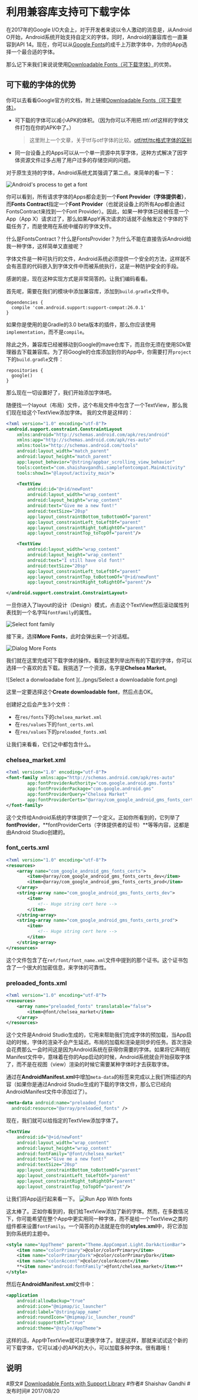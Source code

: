 # 利用兼容库支持可下载字体

在2017年的Google I/O大会上，对于开发者来说以令人激动的消息是，从Android O开始，Android系统开始支持自定义的字体，同时，Android的兼容库也一直兼容到API 14。现在，你可以从[Google Fonts](https://fonts.google.com)的成千上万款字体中，为你的App选择一个最合适的字体。

那么记下来我们来说说使用[Downloadable Fonts（可下载字体）](https://developer.android.com/guide/topics/ui/look-and-feel/downloadable-fonts.html#adding-certificates)的优势。

## 可下载的字体的优势

你可以去看看Google官方的文档，附上链接[Downloadable Fonts（可下载字体）](https://developer.android.com/guide/topics/ui/look-and-feel/downloadable-fonts.html#adding-certificates)。

- 可下载的字体可以减小APK的体积。（因为你可以不用把.ttf/.otf这样的字体文件打包在你的APK中了。）
  > 这里附上一个文章，关于ttf与otf字体的比较。[otf/ttf/ttc格式字体的区别](https://jingyan.baidu.com/article/5d6edee2fe14f299eadeec1c.html)

- 同一台设备上的Apps可以从一个单一资源中共享字体，这种方式解决了因字体资源文件过多占用了用户过多的存储空间的问题。

对于原生支持的字体，Android系统尤其强调了第二点。来简单的看一下：

![Android's process to get a font](../pngs/AndroidProcessToGetAFont.png)

你可以看到，所有请求字体的Apps都会走到一个**Font Provider（字体提供者）**，而**Fonts Contract**指定一个**Font Provider**（也就说设备上的所有App都会通过FontsContract来找到一个Font Provider）。因此，如果一种字体已经被任意一个App（App X）请求过了，那么如果AppY再次请求的话就不会触发这个字体的下载任务了，而是使用在系统中缓存的字体文件。

什么是FontsContract？什么是FontsProvider？为什么不能在直接告诉Android给我一种字体，这样简单又直接呢？

字体文件是一种可执行的文件，Android系统必须提供一个安全的方法，这样就不会有恶意的代码嵌入到字体文件中而被系统执行，这是一种防护安全的手段。

感谢的是，现在这种实现方式是非常简答的。让我们编码看看。

首先呢，需要在我们的模块中添加兼容库，添加到`build.gradle`文件中。
```
dependencies {
  compile 'com.android.support:support-compat:26.0.1'
}
```

如果你是使用的是Gradle的3.0 beta版本的插件，那么你应该使用`implementation`，而不是`compile`。

除此之外，兼容库已经被移动到Google的mave仓库下，而且你无须在使用SDk管理器去下载兼容库。为了将Google的仓库添加到你的App中，你需要打开`project`下的`build.gradle`文件：
```
repositories {
  google()
}
```

那么现在一切设置好了，我们开始添加字体吧。

随便找一个layout（布局）文件，这个布局文件中包含了一个TextView，那么我们现在给这个TextView添加字体。 我的文件是这样的：

```xml
<?xml version="1.0" encoding="utf-8"?>
<android.support.constraint.ConstraintLayout
    xmlns:android="http://schemas.android.com/apk/res/android"
    xmlns:app="http://schemas.android.com/apk/res-auto"
    xmlns:tools="http://schemas.android.com/tools"
    android:layout_width="match_parent"
    android:layout_height="match_parent"
    app:layout_behavior="@string/appbar_scrolling_view_behavior"
    tools:context="com.shaishavgandhi.samplefontcompat.MainActivity"
    tools:showIn="@layout/activity_main">

    <TextView
        android:id="@+id/newFont"
        android:layout_width="wrap_content"
        android:layout_height="wrap_content"
        android:text="Give me a new font!"
        android:textSize="20sp"
        app:layout_constraintBottom_toBottomOf="parent"
        app:layout_constraintLeft_toLeftOf="parent"
        app:layout_constraintRight_toRightOf="parent" 
        app:layout_constraintTop_toTopOf="parent"/>

    <TextView
        android:layout_width="wrap_content"
        android:layout_height="wrap_content"
        android:text="I still have old font!"
        android:textSize="20sp"
        app:layout_constraintLeft_toLeftOf="parent"
        app:layout_constraintTop_toBottomOf="@+id/newFont"
        app:layout_constraintRight_toRightOf="parent"/>

</android.support.constraint.ConstraintLayout>
```
一旦你进入了layout的设计（Design）模式，点击这个TextView然后滚动属性列表找到一个名字叫`fontFamily`的属性。

![Select font family](../pngs/SelectFontFamily.png)

接下来，选择**More Fonts**，此时会弹出来一个对话框。

![Dialog More Fonts](../pngs/DialogMoreFonts.png)

我们就在这里完成可下载字体的操作。看到这里列举出所有的下载的字体，你可以选择一个喜欢的去下载。我挑选了一个资源，名字是**Chelsea Market**。

![Select a donwloadabe font  ](../pngs/Select a downloadable font.png)

这里一定要选择这个**Create downloadable font**，然后点击OK。

创建好之后会产生3个文件：

- 在`res/fonts`下的`chelsea_market.xml`
- 在`res/values`下的`font_certs.xml`
- 在`res/values`下的`preloaded_fonts.xml`

让我们来看看，它们之中都包含什么。

### chelsea_market.xml
```xml
<?xml version="1.0" encoding="utf-8"?>
<font-family xmlns:app="http://schemas.android.com/apk/res-auto"
        app:fontProviderAuthority="com.google.android.gms.fonts"
        app:fontProviderPackage="com.google.android.gms"
        app:fontProviderQuery="Chelsea Market"
        app:fontProviderCerts="@array/com_google_android_gms_fonts_certs">
</font-family>
```
这个文件给Android系统的字体提供了一个定义。正如你所看到的，它列举了**fontProvider**，**fontProviderCerts（字体提供者的证书）**等等内容，这都是由Android Studio创建的。

### font_certs.xml
```xml
<?xml version="1.0" encoding="utf-8"?>
<resources>
    <array name="com_google_android_gms_fonts_certs">
        <item>@array/com_google_android_gms_fonts_certs_dev</item>
        <item>@array/com_google_android_gms_fonts_certs_prod</item>
    </array>
    <string-array name="com_google_android_gms_fonts_certs_dev">
        <item>
            <!-- Huge string cert here -->
        </item>
    </string-array>
    <string-array name="com_google_android_gms_fonts_certs_prod">
        <item>
            <!-- Huge string cert here -->
        </item>
    </string-array>
</resources>
```
这个文件包含了在`ref/font/font_name.xml`文件中提到的那个证书。这个证书包含了一个很大的加密信息，来字体的可靠性。

###  preloaded_fonts.xml
```xml
<?xml version="1.0" encoding="utf-8"?>
<resources>
    <array name="preloaded_fonts" translatable="false">
        <item>@font/chelsea_market</item>
    </array>
</resources>
```
这个文件是Android Studio生成的，它用来帮助我们完成字体的预加载，当App启动的时候，字体的渲染不会产生延迟。布局的加载和渲染是同步的任务。首次渲染会花费那么一会时间这是因为Android系统在获得你需要的字体。如果将它声明在Manifest文件中，意味着在你的App启动的时候，Android系统就会开始获取字体了，而不是在视图（view）渲染的时候它需要某种字体时才去获取字体。

通过在**AndroidManifest.xml**中增加`meta-data`的标签来完成以上我们所描述的内容（如果你是通过Android Studio生成的下载的字体文件，那么它已经向AndroidManifest文件中添加过了）。

```xml
<meta-data android:name="preloaded_fonts"
  android:resource="@array/preloaded_fonts" />
```

现在，我们就可以给指定的TextView添加字体了。
```xml
<TextView
    android:id="@+id/newFont"
    android:layout_width="wrap_content"
    android:layout_height="wrap_content"
    android:fontFamily="@font/chelsea_market"
    android:text="Give me a new font!"
    android:textSize="20sp"
    app:layout_constraintBottom_toBottomOf="parent"
    app:layout_constraintLeft_toLeftOf="parent"
    app:layout_constraintRight_toRightOf="parent"
    app:layout_constraintTop_toTopOf="parent"/>
```

让我们将App运行起来看一下。
![Run App With fonts](../pngs/RunAppWithFonts.png)

这太棒了。正如你看到的，我们给TextView添加了新的字体。然而，在多数情况下，你可能希望在整个App中更实用同一种字体，而不是给一个TextView之类的组件都来设置`fontFamily`。一个简答的办法就是在你的**styles.xml**中，将它添加到你系统的主题中。

```xml
<style name="AppTheme" parent="Theme.AppCompat.Light.DarkActionBar">
    <item name="colorPrimary">@color/colorPrimary</item>
    <item name="colorPrimaryDark">@color/colorPrimaryDark</item>
    <item name="colorAccent">@color/colorAccent</item>
    **<item name="android:fontFamily">@font/chelsea_market</item>**
</style>
```

然后在**AndroidManifest.xml**文件中：
```xml
<application
    android:allowBackup="true"
    android:icon="@mipmap/ic_launcher"
    android:label="@string/app_name"
    android:roundIcon="@mipmap/ic_launcher_round"
    android:supportsRtl="true"
    android:theme="@style/AppTheme">
```

这样的话，App中TextView就可以更换字体了。就是这样，那就来试试这个新的可下载字体，它可以减小的APK的大小，可以加载多种字体。很有趣哦！

## 说明

\#原文#  [Downloadable Fonts with Support Library](https://android.jlelse.eu/downloadable-fonts-with-support-library-31ba51848655)
\#作者#  Shaishav Gandhi
\#发布时间# 2017/08/20
